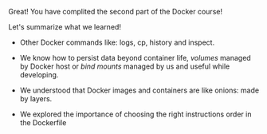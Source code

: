 Great! You have complited the second part of the Docker course!

Let's summarize what we learned!

* Other Docker commands like: logs, cp, history and inspect.


* We know how to persist data beyond container life, *volumes* managed by Docker host or *bind mounts*
managed by us and useful while developing.

  
* We understood that Docker images and containers are like onions: made by layers.


* We explored the importance of choosing the right instructions order in the Dockerfile